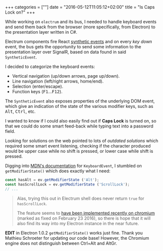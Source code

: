 +++
categories = [""]
date = "2016-05-12T11:05:12+02:00"
title = "Is Caps Lock on?"
+++

While working on `electrum` and its bus, I needed to handle keyboard
events and send them back from the browser (more specifically, from
Electron) to the presentation layer written in C#.

Electrum components fire React [synthetic events](https://facebook.github.io/react/docs/events.html#syntheticevent)
and on every _key down_ event, the bus gets the opportunity to send
some information to the presentation layer over SignalR, based on
data found in said `SyntheticEvent`.

I decided to categorize the keyboard events:

* Vertical navigation (up/down arrows, page up/down).
* Line navigation (left/right arrows, home/end).
* Selection (enter/escape).
* Function keys (<kbd>F1</kbd>...<kbd>F12</kbd>).

The `SyntheticEvent` also exposes properties of the underlying DOM
event, which give an indication of the state of the various modifier
keys, such as <kbd>Alt</kbd>, <kbd>Ctrl</kbd>, etc.

I wanted to know if I could also easily find out if **Caps Lock**
is turned on, so that we could do some smart feed-back while
typing text into a password field.

Looking for solutions on the web pointed to lots of _outdated
solutions_ which required some smart event listening, checking
if the character produced would be upper case while no shift
is pressed, or lower case while shift is pressed.

Digging into [MDN's documentation](https://developer.mozilla.org/en-US/docs/Web/API/KeyboardEvent/getModifierState)
for `KeyboardEvent`, I stumbled on `getModifierState()` which
does exactly what I need:

```javascript
const hasAlt = ev.getModifierState ('Alt');
const hasScrollLock = ev.getModifierState ('ScrollLock');
// ...
```

> Alas, trying this out in Electrum shell does never return
> `true` for `hasScrollLock`.
> 
> The feature seems to [have been implemented recently on
> chromium](https://bugs.chromium.org/p/chromium/issues/detail?id=265458)
> (marked as fixed on February 23 2016), so there is hope that
> it will also find its way into my Electron instance in the
> near future.

**EDIT** in Electron 1.0.2 `getModifierState()` works just fine.
Thank you Mathieu Schroeter for updating our code base! However,
the Chromium engine does not distinguish between Ctrl+Alt and
AltGr.

